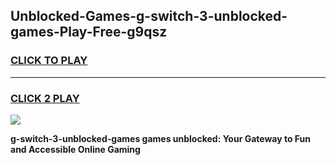 
## Unblocked-Games-g-switch-3-unblocked-games-Play-Free-g9qsz
<h3>
<a href="https://premium76.site?title=g-switch-3-unblocked-games&ref=23A">CLICK TO PLAY</a></h3>
<hr>

<h3>
<a href="https://premium76.site?title=g-switch-3-unblocked-games&ref=23A">CLICK 2 PLAY</a>
  
</h3>

<a href="https://premium76.site?title=g-switch-3-unblocked-games&ref=23A"><img src="https://clearcache.store/games.png"></a>


**g-switch-3-unblocked-games games unblocked: Your Gateway to Fun and Accessible Online Gaming**
